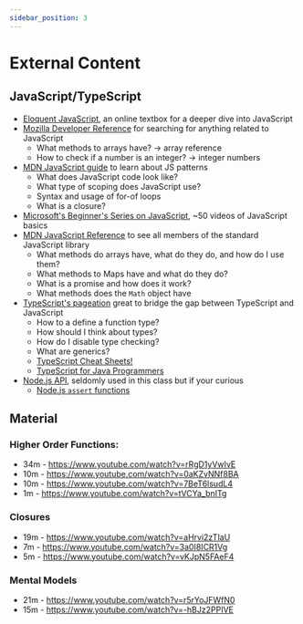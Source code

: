 ```yaml
---
sidebar_position: 3
---
```


# External Content

## JavaScript/TypeScript

- [Eloquent JavaScript](https://eloquentjavascript.net/), an online textbox for a deeper dive into JavaScript
- [Mozilla Developer Reference](https://developer.mozilla.org/) for searching for anything related to JavaScript
  - What methods to arrays have? -> array reference
  - How to check if a number is an integer? -> integer numbers
- [MDN JavaScript guide](https://developer.mozilla.org/en-US/docs/Web/JavaScript/Guide) to learn about JS patterns
  - What does JavaScript code look like?
  - What type of scoping does JavaScript use?
  - Syntax and usage of for-of loops
  - What is a closure?
- [Microsoft's Beginner's Series on JavaScript](https://learn.microsoft.com/en-us/shows/beginners-series-to-javascript/?wt.mc_id=javascript-29163-cxa), ~50 videos of JavaScript basics
- [MDN JavaScript Reference](https://developer.mozilla.org/en-US/docs/Web/JavaScript/Reference) to see all members of the standard JavaScript library
  - What methods do arrays have, what do they do, and how do I use them?
  - What methods to Maps have and what do they do?
  - What is a promise and how does it work?
  - What methods does the `Math` object have
- [TypeScript's pageation](https://www.typescriptlang.org/docs/) great to bridge the gap between TypeScript and JavaScript
  - How to a define a function type?
  - How should I think about types?
  - How do I disable type checking?
  - What are generics?
  - [TypeScript Cheat Sheets!](https://www.typescriptlang.org/cheatsheets)
  - [TypeScript for Java Programmers](https://www.typescriptlang.org/docs/handbook/typescript-in-5-minutes-oop.html)
- [Node.js API](https://nodejs.org/api/), seldomly used in this class but if your curious
  - [Node.js `assert` functions](https://nodejs.org/api/assert.html)

## Material

### Higher Order Functions:

- 34m - https://www.youtube.com/watch?v=rRgD1yVwIvE
- 10m - https://www.youtube.com/watch?v=0aKZvNNf8BA
- 10m - https://www.youtube.com/watch?v=7BeT6lsudL4
- 1m - https://www.youtube.com/watch?v=tVCYa_bnITg

### Closures

- 19m - https://www.youtube.com/watch?v=aHrvi2zTlaU
- 7m - https://www.youtube.com/watch?v=3a0I8ICR1Vg
- 5m - https://www.youtube.com/watch?v=vKJpN5FAeF4

### Mental Models

- 21m - https://www.youtube.com/watch?v=r5rYoJFWfN0
- 15m - https://www.youtube.com/watch?v=-hBJz2PPIVE
